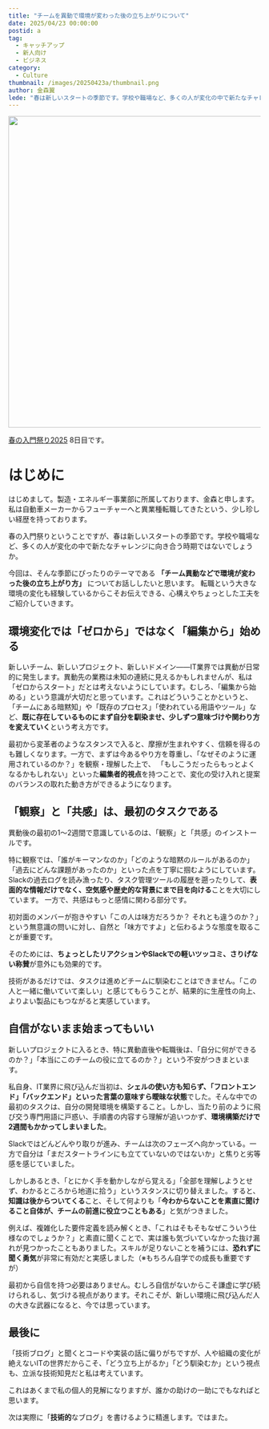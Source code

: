 ```yaml
---
title: "チームを異動で環境が変わった後の立ち上がりについて"
date: 2025/04/23 00:00:00
postid: a
tag:
  - キャッチアップ
  - 新人向け
  - ビジネス
category:
  - Culture
thumbnail: /images/20250423a/thumbnail.png
author: 金森翼
lede: "春は新しいスタートの季節です。学校や職場など、多くの人が変化の中で新たなチャレンジに向き合う時期ではないでしょうか。"
---
```


<img src="/images/20250423a/undraw_community_fv55.png" alt="" width="800" height="622">

[春の入門祭り2025](/articles/20250413a/) 8日目です。

# はじめに

はじめまして。製造・エネルギー事業部に所属しております、金森と申します。私は自動車メーカーからフューチャーへと異業種転職してきたという、少し珍しい経歴を持っております。

春の入門祭りということですが、春は新しいスタートの季節です。学校や職場など、多くの人が変化の中で新たなチャレンジに向き合う時期ではないでしょうか。

今回は、そんな季節にぴったりのテーマである **「チーム異動などで環境が変わった後の立ち上がり方」** についてお話ししたいと思います。
転職という大きな環境の変化も経験しているからこそお伝えできる、心構えやちょっとした工夫をご紹介していきます。

## 環境変化では「ゼロから」ではなく「編集から」始める

新しいチーム、新しいプロジェクト、新しいドメイン——IT業界では異動が日常的に発生します。異動先の業務は未知の連続に見えるかもしれませんが、私は「ゼロからスタート」だとは考えないようにしています。むしろ、「編集から始める」という意識が大切だと思っています。これはどういうことかというと、「チームにある暗黙知」や「既存のプロセス」「使われている用語やツール」など、**既に存在しているものにまず自分を馴染ませ、少しずつ意味づけや関わり方を変えていく**という考え方です。

最初から変革者のようなスタンスで入ると、摩擦が生まれやすく、信頼を得るのも難しくなります。一方で、まずは今あるやり方を尊重し、「なぜそのように運用されているのか？」を観察・理解した上で、 「もしこうだったらもっとよくなるかもしれない」といった**編集者的視点**を持つことで、変化の受け入れと提案のバランスの取れた動き方ができるようになります。

## 「観察」と「共感」は、最初のタスクである

異動後の最初の1〜2週間で意識しているのは、「観察」と「共感」のインストールです。

特に観察では、「誰がキーマンなのか」「どのような暗黙のルールがあるのか」「過去にどんな課題があったのか」といった点を丁寧に掴むようにしています。Slackの過去ログを読み漁ったり、タスク管理ツールの履歴を遡ったりして、**表面的な情報だけでなく、空気感や歴史的な背景にまで目を向ける**ことを大切にしています。
一方で、共感はもっと感情に関わる部分です。

初対面のメンバーが抱きやすい「この人は味方だろうか？ それとも違うのか？」という無意識の問いに対し、自然と「味方ですよ」と伝わるような態度を取ることが重要です。

そのためには、**ちょっとしたリアクションやSlackでの軽いツッコミ、さりげない称賛**が意外にも効果的です。

技術があるだけでは、タスクは進めどチームに馴染むことはできません。「この人と一緒に働いていて楽しい」と感じてもらうことが、結果的に生産性の向上、よりよい製品にもつながると実感しています。

## 自信がないまま始まってもいい

新しいプロジェクトに入るとき、特に異動直後や転職後は、「自分に何ができるのか？」「本当にこのチームの役に立てるのか？」という不安がつきまといます。

私自身、IT業界に飛び込んだ当初は、**シェルの使い方も知らず、「フロントエンド」「バックエンド」といった言葉の意味すら曖昧な状態**でした。そんな中での最初のタスクは、自分の開発環境を構築すること。しかし、当たり前のように飛び交う専門用語に戸惑い、手順書の内容すら理解が追いつかず、**環境構築だけで2週間もかかってしまいました**。

Slackではどんどんやり取りが進み、チームは次のフェーズへ向かっている。一方で自分は「まだスタートラインにも立てていないのではないか」と焦りと劣等感を感じていました。

しかしあるとき、「とにかく手を動かしながら覚える」「全部を理解しようとせず、わかるところから地道に拾う」というスタンスに切り替えました。すると、**知識は後からついてくる**こと、そして何よりも「**今わからないことを素直に聞けること自体が、チームの前進に役立つこともある**」と気がつきました。

例えば、複雑化した要件定義を読み解くとき、「これはそもそもなぜこういう仕様なのでしょうか？」と素直に聞くことで、実は誰も気づいていなかった抜け漏れが見つかったこともありました。スキルが足りないことを補うには、**恐れずに聞く勇気**が非常に有効だと実感しました（※もちろん自学での成長も重要ですが）

最初から自信を持つ必要はありません。むしろ自信がないからこそ謙虚に学び続けられるし、気づける視点があります。それこそが、新しい環境に飛び込んだ人の大きな武器になると、今では思っています。

## 最後に

「技術ブログ」と聞くとコードや実装の話に偏りがちですが、人や組織の変化が絶えないITの世界だからこそ、「どう立ち上がるか」「どう馴染むか」という視点も、立派な技術知見だと私は考えています。

これはあくまで私の個人的見解になりますが、誰かの助けの一助にでもなればと思います。

次は実際に「**技術的**なブログ」を書けるように精進します。ではまた。
